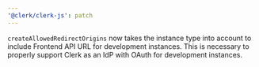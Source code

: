 ```yaml
---
'@clerk/clerk-js': patch
---
```


`createAllowedRedirectOrigins` now takes the instance type into account to include Frontend API URL for development instances. This is necessary to properly support Clerk as an IdP with OAuth for development instances.
